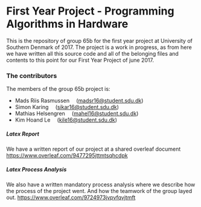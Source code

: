 # First Year Project - Programming Algorithms in Hardware
This is the repository of group 65b for the first year project at University of Southern Denmark of 2017.
The project is a work in progress, as from here we have written all this source code and all of the belonging files and contents to this point for our First Year Project of june 2017.

### The contributors 
The members of the group 65b project is:
* Mads Riis Rasmussen   &emsp;(madsr16@student.sdu.dk)
* Simon Karing          &emsp;(sikar16@student.sdu.dk)
* Mathias Helsengren    &emsp;(mahel16@student.sdu.dk)
* Kim Hoand Le          &emsp;(kile16@student.sdu.dk)

##### Latex Report
We have a written report of our project at a shared overleaf document
https://www.overleaf.com/9477295jttmtsqhcdpk

##### Latex Process Analysis
We also have a written mandatory process analysis where we describe how the process of the project went. And how the teamwork of the group layed out.
https://www.overleaf.com/9724973jvpvfqvjtmft
